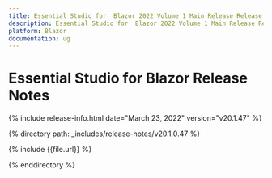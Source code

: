 ```yaml
---
title: Essential Studio for  Blazor 2022 Volume 1 Main Release Release Notes  
description: Essential Studio for  Blazor 2022 Volume 1 Main Release Release Notes  
platform: Blazor
documentation: ug
---
```


# Essential Studio for  Blazor  Release Notes  

{% include release-info.html date="March 23, 2022"  version="v20.1.47" %} 

{% directory path: _includes/release-notes/v20.1.0.47 %}

{% include {{file.url}} %}

{% enddirectory %}
